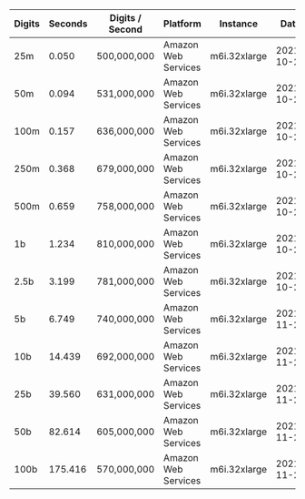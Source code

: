 | Digits | Seconds | Digits / Second | Platform | Instance | Date | Files |
| ------ | ------- | --------------- | -------- | -------- | ---- | ----- |
| 25m | 0.050 | 500,000,000 | Amazon Web Services | m6i.32xlarge | 2021-10-29 | [cfg](../Amazon%20Web%20Services/m6i.32xlarge/Cbrt%283%29%20%5BNative2%5D/Cbrt%283%29%20-%2020211029-151859.cfg) [out](../Amazon%20Web%20Services/m6i.32xlarge/Cbrt%283%29%20%5BNative2%5D/Cbrt%283%29%20-%2020211029-151859.out) [txt](../Amazon%20Web%20Services/m6i.32xlarge/Cbrt%283%29%20%5BNative2%5D/Cbrt%283%29%20-%2020211029-151859.txt) |
| 50m | 0.094 | 531,000,000 | Amazon Web Services | m6i.32xlarge | 2021-10-29 | [cfg](../Amazon%20Web%20Services/m6i.32xlarge/Cbrt%283%29%20%5BNative2%5D/Cbrt%283%29%20-%2020211029-160007.cfg) [out](../Amazon%20Web%20Services/m6i.32xlarge/Cbrt%283%29%20%5BNative2%5D/Cbrt%283%29%20-%2020211029-160007.out) [txt](../Amazon%20Web%20Services/m6i.32xlarge/Cbrt%283%29%20%5BNative2%5D/Cbrt%283%29%20-%2020211029-160007.txt) |
| 100m | 0.157 | 636,000,000 | Amazon Web Services | m6i.32xlarge | 2021-10-29 | [cfg](../Amazon%20Web%20Services/m6i.32xlarge/Cbrt%283%29%20%5BNative2%5D/Cbrt%283%29%20-%2020211029-160014.cfg) [out](../Amazon%20Web%20Services/m6i.32xlarge/Cbrt%283%29%20%5BNative2%5D/Cbrt%283%29%20-%2020211029-160014.out) [txt](../Amazon%20Web%20Services/m6i.32xlarge/Cbrt%283%29%20%5BNative2%5D/Cbrt%283%29%20-%2020211029-160014.txt) |
| 250m | 0.368 | 679,000,000 | Amazon Web Services | m6i.32xlarge | 2021-10-29 | [cfg](../Amazon%20Web%20Services/m6i.32xlarge/Cbrt%283%29%20%5BNative2%5D/Cbrt%283%29%20-%2020211029-160021.cfg) [out](../Amazon%20Web%20Services/m6i.32xlarge/Cbrt%283%29%20%5BNative2%5D/Cbrt%283%29%20-%2020211029-160021.out) [txt](../Amazon%20Web%20Services/m6i.32xlarge/Cbrt%283%29%20%5BNative2%5D/Cbrt%283%29%20-%2020211029-160021.txt) |
| 500m | 0.659 | 758,000,000 | Amazon Web Services | m6i.32xlarge | 2021-10-29 | [cfg](../Amazon%20Web%20Services/m6i.32xlarge/Cbrt%283%29%20%5BNative2%5D/Cbrt%283%29%20-%2020211029-170929.cfg) [out](../Amazon%20Web%20Services/m6i.32xlarge/Cbrt%283%29%20%5BNative2%5D/Cbrt%283%29%20-%2020211029-170929.out) [txt](../Amazon%20Web%20Services/m6i.32xlarge/Cbrt%283%29%20%5BNative2%5D/Cbrt%283%29%20-%2020211029-170929.txt) |
| 1b | 1.234 | 810,000,000 | Amazon Web Services | m6i.32xlarge | 2021-10-29 | [cfg](../Amazon%20Web%20Services/m6i.32xlarge/Cbrt%283%29%20%5BNative2%5D/Cbrt%283%29%20-%2020211029-170942.cfg) [out](../Amazon%20Web%20Services/m6i.32xlarge/Cbrt%283%29%20%5BNative2%5D/Cbrt%283%29%20-%2020211029-170942.out) [txt](../Amazon%20Web%20Services/m6i.32xlarge/Cbrt%283%29%20%5BNative2%5D/Cbrt%283%29%20-%2020211029-170942.txt) |
| 2.5b | 3.199 | 781,000,000 | Amazon Web Services | m6i.32xlarge | 2021-10-29 | [cfg](../Amazon%20Web%20Services/m6i.32xlarge/Cbrt%283%29%20%5BNative2%5D/Cbrt%283%29%20-%2020211029-202645.cfg) [out](../Amazon%20Web%20Services/m6i.32xlarge/Cbrt%283%29%20%5BNative2%5D/Cbrt%283%29%20-%2020211029-202645.out) [txt](../Amazon%20Web%20Services/m6i.32xlarge/Cbrt%283%29%20%5BNative2%5D/Cbrt%283%29%20-%2020211029-202645.txt) |
| 5b | 6.749 | 740,000,000 | Amazon Web Services | m6i.32xlarge | 2021-11-27 | [cfg](../Amazon%20Web%20Services/m6i.32xlarge/Cbrt%283%29%20%5BNative2%5D/Cbrt%283%29%20-%2020211127-123224.cfg) [out](../Amazon%20Web%20Services/m6i.32xlarge/Cbrt%283%29%20%5BNative2%5D/Cbrt%283%29%20-%2020211127-123224.out) [txt](../Amazon%20Web%20Services/m6i.32xlarge/Cbrt%283%29%20%5BNative2%5D/Cbrt%283%29%20-%2020211127-123224.txt) |
| 10b | 14.439 | 692,000,000 | Amazon Web Services | m6i.32xlarge | 2021-11-27 | [cfg](../Amazon%20Web%20Services/m6i.32xlarge/Cbrt%283%29%20%5BNative2%5D/Cbrt%283%29%20-%2020211127-123302.cfg) [out](../Amazon%20Web%20Services/m6i.32xlarge/Cbrt%283%29%20%5BNative2%5D/Cbrt%283%29%20-%2020211127-123302.out) [txt](../Amazon%20Web%20Services/m6i.32xlarge/Cbrt%283%29%20%5BNative2%5D/Cbrt%283%29%20-%2020211127-123302.txt) |
| 25b | 39.560 | 631,000,000 | Amazon Web Services | m6i.32xlarge | 2021-11-27 | [cfg](../Amazon%20Web%20Services/m6i.32xlarge/Cbrt%283%29%20%5BNative2%5D/Cbrt%283%29%20-%2020211127-123440.cfg) [out](../Amazon%20Web%20Services/m6i.32xlarge/Cbrt%283%29%20%5BNative2%5D/Cbrt%283%29%20-%2020211127-123440.out) [txt](../Amazon%20Web%20Services/m6i.32xlarge/Cbrt%283%29%20%5BNative2%5D/Cbrt%283%29%20-%2020211127-123440.txt) |
| 50b | 82.614 | 605,000,000 | Amazon Web Services | m6i.32xlarge | 2021-11-27 | [cfg](../Amazon%20Web%20Services/m6i.32xlarge/Cbrt%283%29%20%5BNative2%5D/Cbrt%283%29%20-%2020211127-123759.cfg) [out](../Amazon%20Web%20Services/m6i.32xlarge/Cbrt%283%29%20%5BNative2%5D/Cbrt%283%29%20-%2020211127-123759.out) [txt](../Amazon%20Web%20Services/m6i.32xlarge/Cbrt%283%29%20%5BNative2%5D/Cbrt%283%29%20-%2020211127-123759.txt) |
| 100b | 175.416 | 570,000,000 | Amazon Web Services | m6i.32xlarge | 2021-11-27 | [cfg](../Amazon%20Web%20Services/m6i.32xlarge/Cbrt%283%29%20%5BNative2%5D/Cbrt%283%29%20-%2020211127-124452.cfg) [out](../Amazon%20Web%20Services/m6i.32xlarge/Cbrt%283%29%20%5BNative2%5D/Cbrt%283%29%20-%2020211127-124452.out) [txt](../Amazon%20Web%20Services/m6i.32xlarge/Cbrt%283%29%20%5BNative2%5D/Cbrt%283%29%20-%2020211127-124452.txt) |
